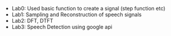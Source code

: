 - Lab0: Used basic function to create a signal (step function etc)
- Lab1: Sampling and Reconstruction of speech signals
- Lab2: DFT, DTFT
- Lab3: Speech Detection using google api
        
